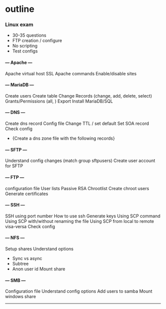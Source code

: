 

# outline
### Linux exam
- 30-35 questions
- FTP creation / configure
- No scripting
- Test configs
#### — Apache —
Apache virtual host
SSL
Apache commands
Enable/disable sites
#### — MariaDB —
Create users
Create table
Change Records (change, add, delete, select)
Grants/Permissions (all, )
Export
Install MariaDB/SQL
#### — DNS —
Create dns record
Config file
Change TTL / set default
Set SOA record
Check config
- {Create a dns zone file with the following records}
#### — SFTP —
Understand config changes (match group sftpusers)
Create user account for SFTP
#### — FTP —
configuration file
User lists
Passive
RSA
Chrootlist
Create chroot users
Generate certificates
#### — SSH —
SSH using port number
How to use ssh
Generate keys
Using SCP command
Using SCP with/without renaming the file
Using SCP from local to remote visa-versa
Check config
#### — NFS —
Setup shares
Understand options
- Sync vs async
- Subtree
- Anon user id
Mount share
#### — SMB —
Configuration file
Understand config options
Add users to samba
Mount windows share

---
